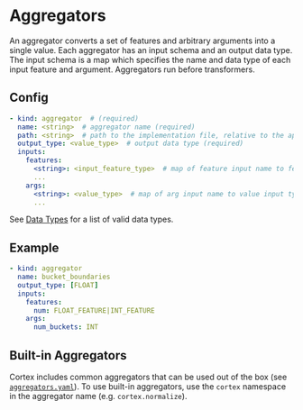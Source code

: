 # Aggregators

An aggregator converts a set of features and arbitrary arguments into a single value. Each aggregator has an input schema and an output data type. The input schema is a map which specifies the name and data type of each input feature and argument. Aggregators run before transformers.

## Config

```yaml
- kind: aggregator  # (required)
  name: <string>  # aggregator name (required)
  path: <string>  # path to the implementation file, relative to the application root (default: implementations/aggregators/<name>.py)
  output_type: <value_type>  # output data type (required)
  inputs:
    features:
      <string>: <input_feature_type>  # map of feature input name to feature input type(s) (required)
      ...
    args:
      <string>: <value_type>  # map of arg input name to value input type(s) (optional)
      ...
```

See [Data Types](data-types.md) for a list of valid data types.

## Example

```yaml
- kind: aggregator
  name: bucket_boundaries
  output_type: [FLOAT]
  inputs:
    features:
      num: FLOAT_FEATURE|INT_FEATURE
    args:
      num_buckets: INT
```

## Built-in Aggregators

Cortex includes common aggregators that can be used out of the box (see <!-- CORTEX_VERSION_MINOR -->[`aggregators.yaml`](https://github.com/cortexlabs/cortex/blob/master/pkg/aggregators/aggregators.yaml)). To use built-in aggregators, use the `cortex` namespace in the aggregator name (e.g. `cortex.normalize`).

